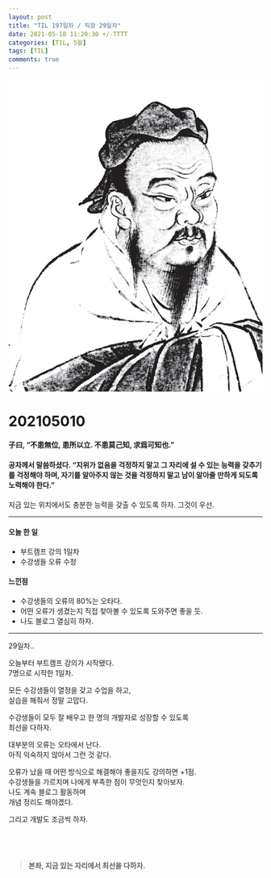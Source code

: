 ```yaml
---
layout: post
title: "TIL 197일차 / 직장 29일차"
date: 2021-05-10 11:20:30 +/-TTTT
categories: [TIL, 5월]
tags: [TIL]
comments: true
---
```


![image](/assets/img/sample/avatar.jpg)

# **202105010**

#### **子曰, “不患無位, 患所以立. 不患莫己知, 求爲可知也.”**

#### **공자께서 말씀하셨다. “지위가 없음을 걱정하지 말고 그 자리에 설 수 있는 능력을 갖추기를 걱정해야 하며, 자기를 알아주지 않는 것을 걱정하지 말고 남이 알아줄 만하게 되도록 노력해야 한다.”**

지금 있는 위치에서도 충분한 능력을 갖출 수 있도록 하자. 그것이 우선.

---

#### **오늘 한 일**

- 부트캠프 강의 1일차
- 수강생들 오류 수정

#### **느낀점**

- 수강생들의 오류의 80%는 오타다.
- 어떤 오류가 생겼는지 직접 찾아볼 수 있도록 도와주면 좋을 듯.
- 나도 블로그 열심히 하자.

---

29일차..

오늘부터 부트캠프 강의가 시작됐다.  
7명으로 시작한 1일차.

모든 수강생들이 열정을 갖고 수업을 하고,  
실습을 해줘서 정말 고맙다.

수강생들이 모두 잘 배우고 한 명의 개발자로 성장할 수 있도록  
최선을 다하자.

대부분의 오류는 오타에서 난다.  
아직 익숙하지 않아서 그런 것 같다.

오류가 났을 때 어떤 방식으로 해결해야 좋을지도 강의하면 +1점.  
수강생들을 가르치며 나에게 부족한 점이 무엇인지 찾아보자.  
나도 계속 블로그 활동하며  
개념 정리도 해야겠다.

그리고 개발도 조금씩 하자.

## <br>

> **본좌, 지금 있는 자리에서 최선을 다하자.**

